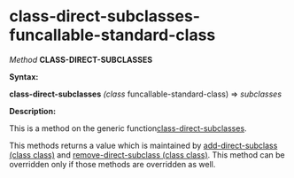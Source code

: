 class-direct-subclasses-funcallable-standard-class
==================================================

*Method* **CLASS-DIRECT-SUBCLASSES**

**Syntax:**

**class-direct-subclasses** *(class* funcallable-standard-class) => *subclasses*

**Description:**

This is a method on the generic function[class-direct-subclasses](class-direct-subclasses.md).

This methods returns a value which is maintained by [add-direct-subclass (class class)](add-direct-subclass-class-class.md) and [remove-direct-subclass (class class)](remove-direct-subclass-class-class.md). This method can be overridden only if those methods are overridden as well.
